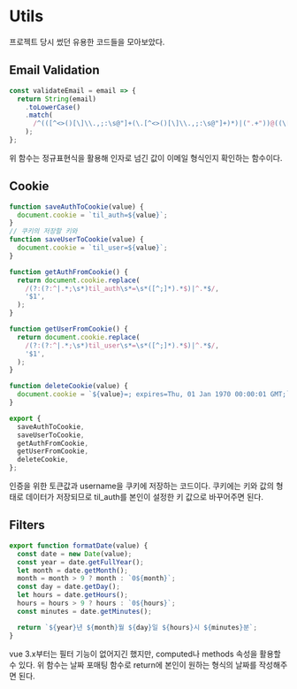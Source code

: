 # Utils

프로젝트 당시 썼던 유용한 코드들을 모아보았다.

## Email Validation

```javascript
const validateEmail = email => {
  return String(email)
    .toLowerCase()
    .match(
      /^(([^<>()[\]\\.,;:\s@"]+(\.[^<>()[\]\\.,;:\s@"]+)*)|(".+"))@((\[[0-9]{1,3}\.[0-9]{1,3}\.[0-9]{1,3}\.[0-9]{1,3}\])|(([a-zA-Z\-0-9]+\.)+[a-zA-Z]{2,}))$/,
    );
};

```

위 함수는 정규표현식을 활용해 인자로 넘긴 값이 이메일 형식인지 확인하는 함수이다. 



## Cookie

```javascript
function saveAuthToCookie(value) {
  document.cookie = `til_auth=${value}`;
}
// 쿠키의 저장할 키와 
function saveUserToCookie(value) {
  document.cookie = `til_user=${value}`;
}

function getAuthFromCookie() {
  return document.cookie.replace(
    /(?:(?:^|.*;\s*)til_auth\s*=\s*([^;]*).*$)|^.*$/,
    '$1',
  );
}

function getUserFromCookie() {
  return document.cookie.replace(
    /(?:(?:^|.*;\s*)til_user\s*=\s*([^;]*).*$)|^.*$/,
    '$1',
  );
}

function deleteCookie(value) {
  document.cookie = `${value}=; expires=Thu, 01 Jan 1970 00:00:01 GMT;`;
}

export {
  saveAuthToCookie,
  saveUserToCookie,
  getAuthFromCookie,
  getUserFromCookie,
  deleteCookie,
};
```

인증을 위한 토큰값과 username을 쿠키에 저장하는 코드이다. 쿠키에는 키와 값의 형태로 데이터가 저장되므로 til_auth를 본인이 설정한 키 값으로 바꾸어주면 된다.



## Filters

```javascript
export function formatDate(value) {
  const date = new Date(value);
  const year = date.getFullYear();
  let month = date.getMonth();
  month = month > 9 ? month : `0${month}`;
  const day = date.getDay();
  let hours = date.getHours();
  hours = hours > 9 ? hours : `0${hours}`;
  const minutes = date.getMinutes();

  return `${year}년 ${month}월 ${day}일 ${hours}시 ${minutes}분`;
}
```

vue 3.x부터는 필터 기능이 없어지긴 했지만, computed나 methods 속성을 활용할 수 있다. 위 함수는 날짜 포매팅 함수로 return에 본인이 원하는 형식의 날짜를 작성해주면 된다.


